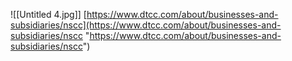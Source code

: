 ![[Untitled 4.jpg]]
[https://www.dtcc.com/about/businesses-and-subsidiaries/nscc](https://www.dtcc.com/about/businesses-and-subsidiaries/nscc "https://www.dtcc.com/about/businesses-and-subsidiaries/nscc")
